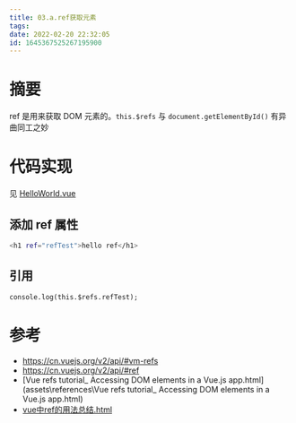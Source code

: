 ```yaml
---
title: 03.a.ref获取元素
tags: 
date: 2022-02-20 22:32:05
id: 1645367525267195900
---
```

# 摘要

ref 是用来获取 DOM 元素的。`this.$refs` 与 `document.getElementById()` 有异曲同工之妙

# 代码实现

见 [HelloWorld.vue](src\components\HelloWorld.vue) 

## 添加 ref 属性

```sh
<h1 ref="refTest">hello ref</h1>
```

## 引用

```vue
console.log(this.$refs.refTest);
```

# 参考

- https://cn.vuejs.org/v2/api/#vm-refs 
- https://cn.vuejs.org/v2/api/#ref 
- [Vue refs tutorial_ Accessing DOM elements in a Vue.js app.html](assets\references\Vue refs tutorial_ Accessing DOM elements in a Vue.js app.html)  
- [vue中ref的用法总结.html](assets\references\vue中ref的用法总结.html) 
